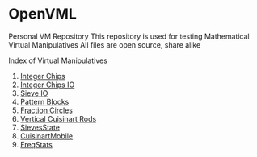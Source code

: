 # OpenVML
Personal VM Repository
This repository is used for testing Mathematical Virtual Manipulatives
All files are open source, share alike

Index of Virtual Manipulatives
<ol>
  <li><a href="https://meachamw.github.io/OpenVML/In%20Progress/ChipModelOps.html">Integer Chips</a></li>
  <li><a href="https://meachamw.github.io/OpenVML/In%20Progress/ChipModelOpsIO.html">Integer Chips IO</a></li>
  <li><a href="https://meachamw.github.io/OpenVML/In%20Progress/SievesState.html">Sieve IO</a></li>
  <li><a href="https://meachamw.github.io/OpenVML/In%20Progress/PatternBlocksB.html">Pattern Blocks</a></li>
  <li><a href="https://meachamw.github.io/OpenVML/In%20Progress/FractionCirclesTrig.html">Fraction Circles</a></li>
  <li><a href="https://meachamw.github.io/OpenVML/In%20Progress/CuisinartRodsVert.html">Vertical Cuisinart Rods</a></li>
  <li><a href="https://meachamw.github.io/OpenVML/In%20Progress/SievesState.html">SievesState</a></li>
  <li><a href="https://meachamw.github.io/OpenVML/In%20Progress/CuisinartRodsHorizMobile.html">CuisinartMobile</a></li>
  <li><a href="https://meachamw.github.io/OpenVML/In%20Progress/Stats/indexStats.html">FreqStats</a></li>
  </ol>
